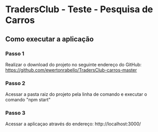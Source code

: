 # TradersClub - Teste - Pesquisa de Carros


## Como executar a aplicação

### Passo 1
Realizar o download do projeto no seguinte endereço do GitHub: https://github.com/ewertonrabello/TradersClub-carros-master

### Passo 2
Acessar a pasta raiz do projeto pela linha de comando e executar o comando "npm start"

### Passo 3
Acessar a aplicaçao através do endereço: http://localhost:3000/
